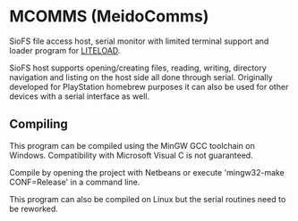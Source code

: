 # MCOMMS (MeidoComms)
SioFS file access host, serial monitor with limited terminal support and loader program for [LITELOAD](https://github.com/Lameguy64/liteload).

SioFS host supports opening/creating files, reading, writing, directory navigation and listing on the host side all done through serial. Originally developed for PlayStation homebrew purposes it can also be used for other devices with a serial interface as well.

## Compiling
This program can be compiled using the MinGW GCC toolchain on Windows. Compatibility with Microsoft Visual C is not guaranteed.

Compile by opening the project with Netbeans or execute 'mingw32-make CONF=Release' in a command line.

This program can also be compiled on Linux but the serial routines need to be reworked.